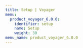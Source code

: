 ```yaml
---
title: Setup | Voyager
menu:
  product_voyager_6.0.0:
    identifier: setup
    name: Setup
    weight: 30
menu_name: product_voyager_6.0.0
---
```


